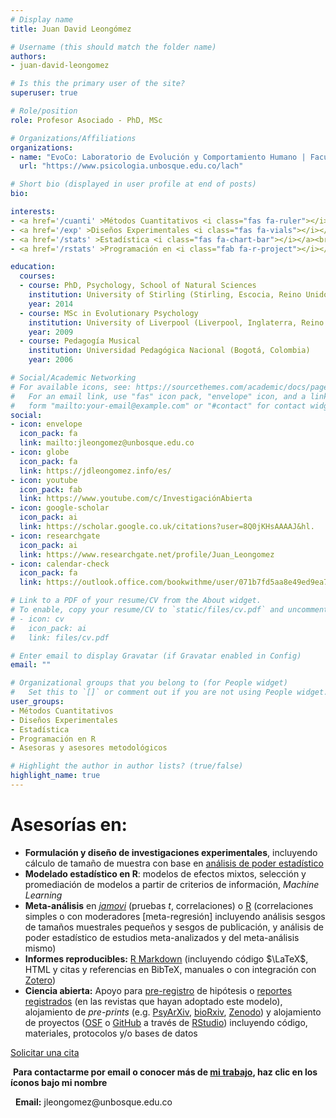 ```yaml
---
# Display name
title: Juan David Leongómez

# Username (this should match the folder name)
authors:
- juan-david-leongomez

# Is this the primary user of the site?
superuser: true

# Role/position
role: Profesor Asociado - PhD, MSc

# Organizations/Affiliations
organizations:
- name: "EvoCo: Laboratorio de Evolución y Comportamiento Humano | Facultad de Psicología | Universidad El Bosque"
  url: "https://www.psicologia.unbosque.edu.co/lach"

# Short bio (displayed in user profile at end of posts)
bio:

interests:
- <a href='/cuanti' >Métodos Cuantitativos <i class="fas fa-ruler"></i></a><br />
- <a href='/exp' >Diseños Experimentales <i class="fas fa-vials"></i></a><br />
- <a href='/stats' >Estadística <i class="fas fa-chart-bar"></i></a><br />
- <a href='/rstats' >Programación en <i class="fab fa-r-project"></i></a><br />

education:
  courses:
  - course: PhD, Psychology, School of Natural Sciences
    institution: University of Stirling (Stirling, Escocia, Reino Unido)
    year: 2014
  - course: MSc in Evolutionary Psychology
    institution: University of Liverpool (Liverpool, Inglaterra, Reino Unido)
    year: 2009
  - course: Pedagogía Musical
    institution: Universidad Pedagógica Nacional (Bogotá, Colombia)
    year: 2006

# Social/Academic Networking
# For available icons, see: https://sourcethemes.com/academic/docs/page-builder/#icons
#   For an email link, use "fas" icon pack, "envelope" icon, and a link in the
#   form "mailto:your-email@example.com" or "#contact" for contact widget.
social:
- icon: envelope
  icon_pack: fa
  link: mailto:jleongomez@unbosque.edu.co
- icon: globe
  icon_pack: fa
  link: https://jdleongomez.info/es/
- icon: youtube
  icon_pack: fab
  link: https://www.youtube.com/c/InvestigaciónAbierta
- icon: google-scholar
  icon_pack: ai
  link: https://scholar.google.co.uk/citations?user=8Q0jKHsAAAAJ&hl.
- icon: researchgate
  icon_pack: ai
  link: https://www.researchgate.net/profile/Juan_Leongomez
- icon: calendar-check
  icon_pack: fa
  link: https://outlook.office.com/bookwithme/user/071b7fd5aa8e49ed9ea7f2f0d5c98324@unbosque.edu.co?anonymous&ismsaljsauthenabled&ep=plink

# Link to a PDF of your resume/CV from the About widget.
# To enable, copy your resume/CV to `static/files/cv.pdf` and uncomment the lines below.
# - icon: cv
#   icon_pack: ai
#   link: files/cv.pdf

# Enter email to display Gravatar (if Gravatar enabled in Config)
email: ""

# Organizational groups that you belong to (for People widget)
#   Set this to `[]` or comment out if you are not using People widget.
user_groups:
- Métodos Cuantitativos
- Diseños Experimentales
- Estadística
- Programación en R
- Asesoras y asesores metodológicos

# Highlight the author in author lists? (true/false)
highlight_name: true
---
```


# **Asesorías en:**

-   **Formulación y diseño de investigaciones experimentales**, incluyendo cálculo de tamaño de muestra con base en [análisis de poder estadístico](/post/power/)
-   **Modelado estadístico en R**: modelos de efectos mixtos, selección y promediación de modelos a partir de criterios de información, *Machine Learning*
-   **Meta-análisis** en [*jamovi*](https://asesores-psic.netlify.app/post/meta/) (pruebas *t*, correlaciones) o [R](https://asesores-psic.netlify.app/post/meta_corr/) (correlaciones simples o con moderadores \[meta-regresión\] incluyendo análisis sesgos de tamaños muestrales pequeños y sesgos de publicación, y análisis de poder estadístico de estudios meta-analizados y del meta-análisis mismo)
-   **Informes reproducibles:** [R Markdown](https://rmarkdown.rstudio.com/lesson-1.html) (incluyendo código $\LaTeX$, HTML y citas y referencias en BibTeX, manuales o con integración con [Zotero](https://www.zotero.org/))
-   **Ciencia abierta:** Apoyo para [pre-registro](https://help.osf.io/article/330-welcome-to-registrations) de hipótesis o [reportes registrados](https://cos.io/rr) (en las revistas que hayan adoptado este modelo), alojamiento de *pre-prints* (e.g. [PsyArXiv](https://psyarxiv.com/), [bioRxiv](https://www.biorxiv.org/), [Zenodo](https://zenodo.org/)) y alojamiento de proyectos ([OSF](https://osf.io/) o [GitHub](https://github.com/) a través de [RStudio](https://www.rstudio.com)) incluyendo código, materiales, protocolos y/o bases de datos

<span style="color: #f68212;"><i class="fas fa-calendar-check"></i></span> [Solicitar una cita](https://calendar.google.com/calendar/u/0/appointments/schedules/AcZssZ1Q4rEtBU-OaEP8C56LfqyMcMpEl-P-_PQi6ZX8kRaK60xAzrpCKBAK6ynvv2_MinKvhOSwHSaf)

<span style="color: #f68212;"><i class="fas fa-exclamation-circle"></i>&nbsp;</span>**Para contactarme por email o conocer más de [mi trabajo](https://jdleongomez.info/es/), haz clic en los íconos bajo mi nombre**

<p>&nbsp;<i class="fas fa-envelope" style="color: #f68212;"></i>&nbsp;<b>Email:</b> jleongomez@unbosque.edu.co</p>
